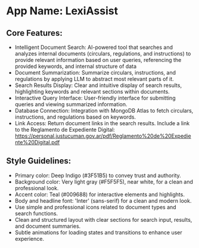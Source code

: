 # **App Name**: LexiAssist

## Core Features:

- Intelligent Document Search: AI-powered tool that searches and analyzes internal documents (circulars, regulations, and instructions) to provide relevant information based on user queries, referencing the provided keywords, and internal structure of data
- Document Summarization: Summarize circulars, instructions, and regulations by applying LLM to abstract most relevant parts of it.
- Search Results Display: Clear and intuitive display of search results, highlighting keywords and relevant sections within documents.
- Interactive Query Interface: User-friendly interface for submitting queries and viewing summarized information.
- Database Connection: Integration with MongoDB Atlas to fetch circulars, instructions, and regulations based on keywords.
- Link Access: Return document links in the search results. Include a link to the Reglamento de Expediente Digital: https://personal.justucuman.gov.ar/pdf/Reglamento%20de%20Expediente%20Digital.pdf

## Style Guidelines:

- Primary color: Deep Indigo (#3F51B5) to convey trust and authority.
- Background color: Very light gray (#F5F5F5), near white, for a clean and professional look.
- Accent color: Teal (#009688) for interactive elements and highlights.
- Body and headline font: 'Inter' (sans-serif) for a clean and modern look.
- Use simple and professional icons related to document types and search functions.
- Clean and structured layout with clear sections for search input, results, and document summaries.
- Subtle animations for loading states and transitions to enhance user experience.